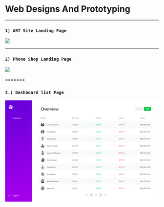 # Web Designs And Prototyping
---

### `1) ART Site Landing Page`
<kbd><img src="LandingPage.png"></kbd>

---

### `2) Phone Shop Landing Page`
<kbd><img src="PhoneStore.png"></kbd>

=======
### `3.) Dashboard list Page`
<kbd><img src="Dashboard.png"></kbd>


